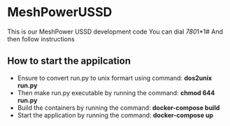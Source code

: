 # MeshPowerUSSD
This is our MeshPower USSD development code
You can dial *780*1*1# 
And then follow instructions

## How to start the appilcation
* Ensure to convert run.py to unix formart using command:
        **dos2unix run.py**
* Then  make run.py executable by running the command:
        **chmod 644 run.py**
* Build the containers by running the command:
        **docker-compose build**
* Start the application by running the command:
        **docker-compose up**
